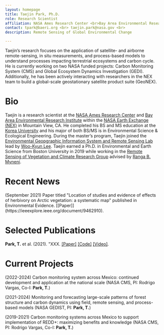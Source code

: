 ```yaml
---
layout: homepage
title: Taejin Park, Ph.D.
role: Research Scientist
affiliation: NASA Ames Research Center <br>Bay Area Environmental Research Institute <br> Moffett Field, CA 94035
contact: tpark@baeri.org <br> taejin.park@nasa.gov <br> 
description: Remote Sensing of Global Environmental Change

---
```


Taejin’s research focuses on the application of satellite- and airborne remote-sensing, in situ measurements, and process-based models to understand processes impacting terrestrial ecosystems and carbon cycle. He is currently working on two NASA funded projects: Carbon Monitoring System (CMS) and Global Ecosystem Dynamics Investigation (GEDI). Additionally, he has been actively interacting with researchers in the NEX team to build a global-scale geostationary satellite product suite (GeoNEX).


# Bio

Taejin is a research scientist at the [NASA Ames Research Center](https://www.nasa.gov/ames/) and [Bay Area Environmental Research Institute](https://baeri.org/) within the [NASA Earth Exchange (NEX)](https://www.nasa.gov/nex) in Mountain View, CA. He completed his BS and MS education at the [Korea University](https://eco.korea.ac.kr/) and his major of both BS/MS is in Environmental Science & Ecological Engineering. During the master’s program, Taejin joined the [Environmental Geopgraphic Information System and Remote Sensing Lab](https://www.egisrs.org/) lead by [Woo-Kyun Lee](https://eco.korea.ac.kr/professor-main-menu/professor-detail?id=28). Taejin earned a Ph.D. in Environmental and Earth Science from Boston University in 2019 while working in the [Remote Sensing of Vegetation and Climate Research Group](https://sites.bu.edu/cliveg/) advised by [Ranga B. Myneni](https://www.bu.edu/earth/profiles/ranga-myneni/).


# Recent News

<p>(September 2021) Paper titled "Location of studies and evidence of effects of herbivory on Arctic vegetation: a systematic map" published in Environmental Evidence. [[Paper]](https://ieeexplore.ieee.org/document/9462910).</p>


# Selected Publications

**Park, T.** et al. (2021). "XXX. [[Paper]](https://ieeexplore.ieee.org/document/9511282) [[Code]](https://github.com/tjvandal/geostationary-superslomo) [[Video]](https://www.youtube.com/watch?v=NeMXPQw3CJU&ab_channel=ThomasVandal).


# Current Projects

(2022-2024) Carbon monitoring system across Mexico: continued development and application at the national scale (NASA CMS, PI: Rodrigo Vargas, Co-I: **Park, T.**)

(2021-2024) Monitoring and forecasting large-scale patterns of forest structure and carbon dynamics using field, remote sensing, and process-based models (NASA GEDIST, PI: **Park, T.**)

(2019-2021) Carbon monitoring systems across Mexico to support implementation of REDD+: maximizing benefits and knowledge (NASA CMS, PI: Rodrigo Vargas, Co-I: **Park, T.**)


